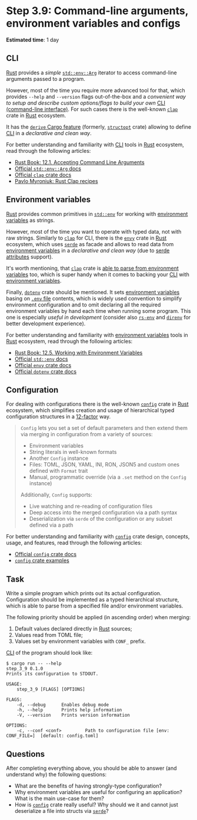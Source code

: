 Step 3.9: Command-line arguments, environment variables and configs
===================================================================

__Estimated time__: 1 day




## CLI

[Rust] provides a _simple_ [`std::env::Arg`] iterator to access command-line arguments passed to a program.

However, most of the time you require more advanced tool for that, which provides `--help` and `--version` flags out-of-the-box and a _convenient way to setup and describe custom options/flags to build your own_ [CLI (command-line interface)][CLI]. For such cases there is the well-known [`clap`] crate in [Rust] ecosystem.

It has the [`derive` Cargo feature][6] (formerly, [`structopt`] crate) allowing to define [CLI] in a _declarative and clean way_.

For better understanding and familiarity with [CLI] tools in [Rust] ecosystem, read through the following articles:
- [Rust Book: 12.1. Accepting Command Line Arguments][1]
- [Official `std::env::Arg` docs][`std::env::Arg`]
- [Official `clap` crate docs][`clap`]
- [Pavlo Myroniuk: Rust Clap recipes][9]




## Environment variables

[Rust] provides common primitives in [`std::env`] for working with [environment variables][2] as strings.

However, most of the time you want to operate with typed data, not with raw strings. Similarly to [`clap`] for CLI, there is the [`envy`] crate in [Rust] ecosystem, which uses [`serde`] as facade and allows to read data from [environment variables][2] in a _declarative and clean way_ (due to [serde attributes][4] support).

It's worth mentioning, that [`clap`] crate is [able to parse from environment variables][7] too, which is super handy when it comes to backing your [CLI] with [environment variables][2].

Finally, [`dotenv`] crate should be mentioned. It sets [environment variables][2] basing on [`.env` file][8] contents, which is widely used convention to simplify environment configuration and to omit declaring all the required environment variables by hand each time when running some program. This one is especially _useful in development_ (consider also [`rs-env`] and [`direnv`] for better development experience).

For better understanding and familiarity with [environment variables][2] tools in [Rust] ecosystem, read through the following articles:
- [Rust Book: 12.5. Working with Environment Variables][3]
- [Official `std::env` docs][`std::env`]
- [Official `envy` crate docs][`envy`]
- [Official `dotenv` crate docs][`dotenv`]




## Configuration

For dealing with configurations there is the well-known [`config`] crate in [Rust] ecosystem, which simplifies creation and usage of hierarchical typed configuration structures in a [12-factor] way.

> `Config` lets you set a set of default parameters and then extend them via merging in configuration from a variety of sources:
> - Environment variables
> - String literals in well-known formats
> - Another `Config` instance
> - Files: TOML, JSON, YAML, INI, RON, JSON5 and custom ones defined with `Format` trait
> - Manual, programmatic override (via a `.set` method on the `Config` instance)
>
> Additionally, `Config` supports:
> - Live watching and re-reading of configuration files
> - Deep access into the merged configuration via a path syntax
> - Deserialization via `serde` of the configuration or any subset defined via a path

For better understanding and familiarity with [`config`] crate design, concepts, usage, and features, read through the following articles:
- [Official `config` crate docs][`config`]
- [`config` crate examples][5]




## Task

Write a simple program which prints out its actual configuration. Configuration should be implemented as a typed hierarchical structure, which is able to parse from a specified file and/or environment variables. 

The following priority should be applied (in ascending order) when merging:
1. Default values declared directly in [Rust] sources;
2. Values read from TOML file;
3. Values set by environment variables with `CONF_` prefix.

[CLI] of the program should look like:
```
$ cargo run -- --help
step_3_9 0.1.0
Prints its configuration to STDOUT.

USAGE:
    step_3_9 [FLAGS] [OPTIONS]

FLAGS:
    -d, --debug      Enables debug mode
    -h, --help       Prints help information
    -V, --version    Prints version information

OPTIONS:
    -c, --conf <conf>         Path to configuration file [env: CONF_FILE=]  [default: config.toml]
```




## Questions

After completing everything above, you should be able to answer (and understand why) the following questions:
- What are the benefits of having strongly-type configuration?
- Why environment variables are useful for configuring an application? What is the main use-case for them?
- How is [`config`] crate really useful? Why should we it and cannot just deserialize a file into structs via [`serde`]?




[`clap`]: https://docs.rs/clap
[`config`]: https://docs.rs/config
[`direnv`]: https://direnv.net
[`dotenv`]: https://docs.rs/dotenv
[`envy`]: https://docs.rs/envy
[`rs-env`]: https://github.com/sysid/rs-env
[`serde`]: https://docs.rs/serde
[`std::env`]: https://doc.rust-lang.org/std/env/index.html
[`std::env::Arg`]: https://doc.rust-lang.org/std/env/struct.Args.html
[`structopt`]: https://docs.rs/structopt
[12-factor]: https://12factor.net/config
[CLI]: https://en.wikipedia.org/wiki/Command-line_interface
[Rust]: https://www.rust-lang.org

[1]: https://doc.rust-lang.org/book/ch12-01-accepting-command-line-arguments.html
[2]: https://en.wikipedia.org/wiki/Environment_variable
[3]: https://doc.rust-lang.org/book/ch12-05-working-with-environment-variables.html
[4]: https://serde.rs/attributes.html#field-attributes
[5]: https://github.com/mehcode/config-rs/tree/master/examples
[6]: https://docs.rs/clap/latest/clap#example
[7]: https://docs.rs/clap/latest/clap/parser/enum.ValueSource.html#variant.EnvVariable
[8]: https://github.com/bkeepers/dotenv#usage
[9]: https://tbt.qkation.com/posts/clap-recipes
